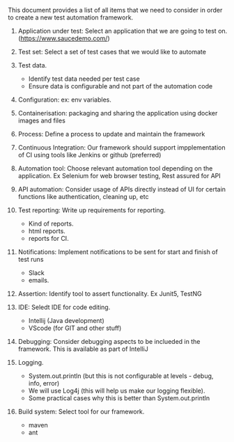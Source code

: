 This document provides a list of all items that we need to consider in order to create a new test automation framework.


1. Application under test: Select an application that we are going to test on. (https://www.saucedemo.com/)
2. Test set: Select a set of test cases that we would like to automate
3. Test data.
    - Identify test data needed per test case
    - Ensure data is configurable and not part of the automation code
4. Configuration: ex: env variables. 
5. Containerisation: packaging and sharing the application using docker images and files
6. Process: Define a process to update and maintain the framework
7. Continuous Integration: Our framework should support impplementation of CI using tools like Jenkins or github (preferred)
8. Automation tool: Choose relevant automation tool depending on the application. Ex Selenium for web browser testing, Rest assured for API
9. API automation: Consider usage of APIs directly instead of UI for certain functions like authentication, cleaning up, etc
10. Test reporting: Write up requirements for reporting.
	- Kind of reports. 
	- html reports. 
	- reports for CI. 
11. Notifications: Implement notifications to be sent for start and finish of test runs
	- Slack
	- emails. 
12. Assertion: Identify tool to assert functionality. Ex Junit5, TestNG

13. IDE: Seledt IDE for code editing. 
	- Intellij (Java development)
	- VScode (for GIT and other stuff)
15. Debugging: Consider debugging aspects to be inclueded in the framework. This is available as part of IntelliJ
16. Logging.
	- System.out.println (but this is not configurable at levels - debug, info, error)
	- We will use Log4j (this will help us make our logging flexible). 
	- Some practical cases why this is better than System.out.println
17. Build system: Select tool for our framework.
	- maven
	- ant